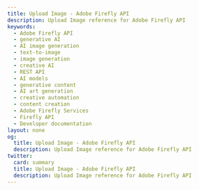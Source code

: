 ```yaml
---
title: Upload Image - Adobe Firefly API
description: Upload Image reference for Adobe Firefly API
keywords:
  - Adobe Firefly API
  - generative AI
  - AI image generation
  - text-to-image
  - image generation
  - creative AI
  - REST API
  - AI models
  - generative content
  - AI art generation
  - creative automation
  - content creation
  - Adobe Firefly Services
  - Firefly API
  - Developer documentation
layout: none
og:
  title: Upload Image - Adobe Firefly API
  description: Upload Image reference for Adobe Firefly API
twitter:
  card: summary
  title: Upload Image - Adobe Firefly API
  description: Upload Image reference for Adobe Firefly API
---
```


<RedoclyAPIBlock src="/firefly-services/docs/upload_image_async_v3.json" width="600px" disableSidebar scrollYOffset={64} generateCodeSamples="languages: [{lang: 'curl'}]" />
